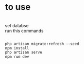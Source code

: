 # to use
<br>
set databse <br>
run this commands <br>


```

php artisan migrate:refresh --seed
npm install
php artisan serve
npm run dev




```
